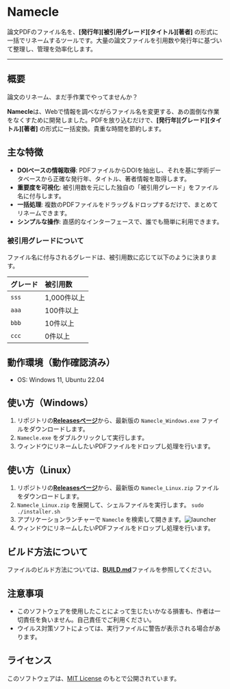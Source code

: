 # Namecle

論文PDFのファイル名を、**[発行年][被引用グレード][タイトル][著者]** の形式に一括でリネームするツールです。大量の論文ファイルを引用数や発行年に基づいて整理し、管理を効率化します。

---

## 概要

論文のリネーム、まだ手作業でやってませんか？

**Namecle**は、Webで情報を調べながらファイル名を変更する、あの面倒な作業をなくすために開発しました。PDFを放り込むだけで、**[発行年][グレード][タイトル][著者]** の形式に一括変換。貴重な時間を節約します。

## 主な特徴

* **DOIベースの情報取得**: PDFファイルからDOIを抽出し、それを基に学術データベースから正確な発行年、タイトル、著者情報を取得します。
* **重要度を可視化**: 被引用数を元にした独自の「被引用グレード」をファイル名に付与します。
* **一括処理**: 複数のPDFファイルをドラッグ＆ドロップするだけで、まとめてリネームできます。
* **シンプルな操作**: 直感的なインターフェースで、誰でも簡単に利用できます。

### 被引用グレードについて

ファイル名に付与されるグレードは、被引用数に応じて以下のように決まります。

| グレード | 被引用数 |
| :--- | :--- |
| `sss` | 1,000件以上 |
| `aaa` | 100件以上 |
| `bbb` | 10件以上 |
| `ccc` | 0件以上 |


## 動作環境（動作確認済み）

* OS: Windows 11, Ubuntu 22.04

## 使い方（Windows）

1.  リポジトリの[**Releasesページ**](https://github.com/ms2224/Namecle/releases/)から、最新版の `Namecle_Windows.exe` ファイルをダウンロードします。
2.  `Namecle.exe` をダブルクリックして実行します。
3.  ウィンドウにリネームしたいPDFファイルをドロップし処理を行います。

## 使い方（Linux）

1.  リポジトリの[**Releasesページ**](https://github.com/ms2224/Namecle/releases/)から、最新版の `Namecle_Linux.zip` ファイルをダウンロードします。
2.  `Namecle_Linux.zip` を展開して、シェルファイルを実行します。 ```sudo ./installer.sh ```
3.  アプリケーションランチャーで `Namecle` を検索して開きます。![launcher](https://github.com/user-attachments/assets/87bec6a9-4af4-419f-beed-7f15b8ed3701)
4.  ウィンドウにリネームしたいPDFファイルをドロップし処理を行います。

## ビルド方法について

ファイルのビルド方法については、[**BUILD.md**](https://github.com/ms2224/Namecle/blob/main/BUILD.md)ファイルを参照してください。

## 注意事項

* このソフトウェアを使用したことによって生じたいかなる損害も、作者は一切責任を負いません。自己責任でご利用ください。
* ウイルス対策ソフトによっては、実行ファイルに警告が表示される場合があります。

## ライセンス

このソフトウェアは、[MIT License](LICENSE) のもとで公開されています。
